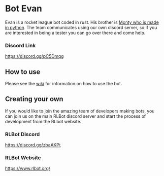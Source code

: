 # Bot Evan
Evan is a rocket league bot coded in rust. His brother is [Monty who is made in python](https://github.com/xonmello/MontyInPython). The team communicates using our own discord server, so if you are interested in being a tester you can go over there and come help.

### Discord Link
https://discord.gg/pC5Dmqg

## How to use

Please see the [wiki](https://github.com/xonmello/rlbot-evan/wiki) for information on how to use the bot.

## Creating your own

If you would like to join the amazing team of developers making bots, you can join us on the main RLBot discord server and start the process of development from the RLbot website.

### RLBot Discord
https://discord.gg/zbaAKPt

### RLBot Website
https://www.rlbot.org/